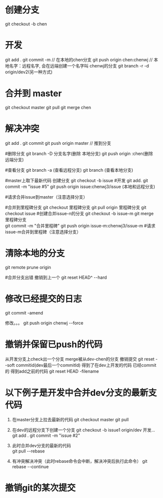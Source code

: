 

# 创建分支
git checkout -b chen
# 开发
git add .
git commit -m  // 在本地的chen分支
git push origin chen:chenwj  // 本地名字：远程名字, 会在远端创建一个名字叫 chenwj的分支
git branch -r -d origin/dev2(另一种方式)


# 合并到 master
git checkout master
git pull
git merge chen
# 解决冲突
git add .
git commit 
git push origin master // 推到分支


#删除分支
git branch -D 分支名字(删除 本地分支)
git push origin  :chen(删除 远端分支)



#查看分支
 git branch -a (查看远程分支)
 git branch  (查看本地分支)







#master上取下最新代码 创建分支
	git checkout -b issue 
#开发
    git add.
    git commit -m "issue #5"
    git push origin issue:chenwj3/issue   (本地和远程分支)

#请求合并issue到master（注意选择分支）

#合并到里程碑分支
  git checkout 里程碑分支
  git pull origin 里程碑分支
  git checkout issue
#创建合并issue-n的分支
  git checkout -b issue-m
  git merge 里程碑分支  
  git commit -m "合并里程碑"
  git push origin issue-m:chenwj3/issue-m
#请求issue-m合并到里程碑（注意选择分支）


# 清除本地的分支
git remote prune origin




#合并分支出错 撤销到上一个
 git reset HEAD^ --hard


# 修改已经提交的日志
 git commit -amend 

 修改。。。
 git push origin chenwj --force


# 撤销并保留已push的代码
  从开发分支上check出一个分支
  merge被从dev-chen的分支
  撤销提交 git reset --soft commitid(dev最后一个commitId)
  得到了在dev上开发的代码 已经commit的
  得到add之前的代码 git reset HEAD  -filename


# 以下例子是开发中合并dev分支的最新支代码
  
1. 在master分支上拉去最新的代码
   git checkout master
   git pull
2. 在dev的远程分支下创建一个分支
  git checkout -b issue1 origin/dev
  开发...
  git add .
  git commit -m "issue #2"
3. 此时合并dev分支的最新的代码  
  git pull --rebase 

4. 有冲突解决冲突（此时rebase命令会中断，解决冲突后执行此命令）
  git rebase --continue 



# 撤销git的某次提交